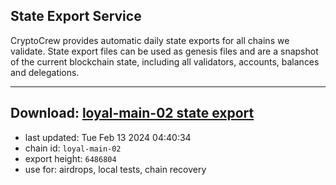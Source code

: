 ## State Export Service
CryptoCrew provides automatic daily state exports for all chains we validate. State export files can be used as genesis files and are a snapshot of the current blockchain state, including all validators, accounts, balances and delegations.

---
**Download: [loyal-main-02 state export](https://dl-eu2.ccvalidators.com/SERVICE/loyal/loyal-main-02_export_6486804.json)**
---

- last updated: Tue Feb 13 2024 04:40:34
- chain id: `loyal-main-02`
- export height: `6486804`
- use for: airdrops, local tests, chain recovery

